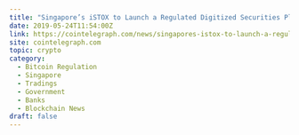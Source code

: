 ```yaml
---
title: "Singapore’s iSTOX to Launch a Regulated Digitized Securities Platform in 2020"
date: 2019-05-24T11:54:00Z
link: https://cointelegraph.com/news/singapores-istox-to-launch-a-regulated-digitized-securities-platform-in-2020?utm_medium=RSS&utm_source=hune
site: cointelegraph.com
topic: crypto
category:
  - Bitcoin Regulation
  - Singapore
  - Tradings
  - Government
  - Banks
  - Blockchain News
draft: false
---
```

